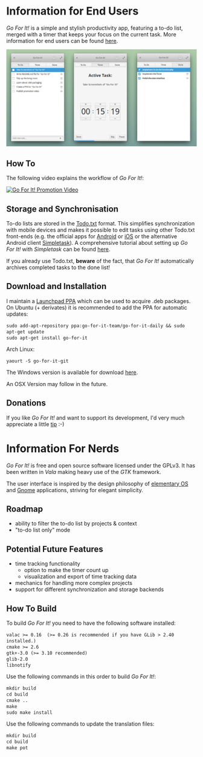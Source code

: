 # Information for End Users

_Go For It!_ is a simple and stylish productivity app, featuring a to-do list, merged with a timer that keeps your focus on the current task. More information for end users can be found [here](http://manuel-kehl.de/projects/go-for-it).

![Screenshot](screenshot.jpg)

## How To

The following video explains the workflow of *Go For It!*:

[![Go For It! Promotion Video](http://img.youtube.com/vi/mnw556C9FZQ/0.jpg)](https://www.youtube.com/watch?v=mnw556C9FZQ)

## Storage and Synchronisation

To-do lists are stored in the [Todo.txt](http://todotxt.com/) format. This simplifies synchronization with mobile devices and makes it possible to edit tasks using other Todo.txt front-ends (e.g. the official apps for [Android](https://play.google.com/store/apps/details?id=com.todotxt.todotxttouch&hl=en) or [iOS](https://itunes.apple.com/us/app/todo.txt-touch/id491342186?ls=1&mt=8) or the alternative Android client [Simpletask](https://play.google.com/store/apps/details?id=nl.mpcjanssen.todotxtholo&hl=en)).
A comprehensive tutorial about setting up *Go For It!* with *Simpletask* can be found [here](http://itsfoss.com/go-for-it-to-do-app-in-linux/).

If you already use Todo.txt, **beware** of the fact, that *Go For It!* automatically archives completed tasks to the done list!

## Download and Installation

I maintain a [Launchpad PPA](https://launchpad.net/~go-for-it-team/+archive/ubuntu/go-for-it-daily) which can be used to acquire .deb packages. On Ubuntu (+ derivates) it is recommended to add the PPA for automatic updates:

    sudo add-apt-repository ppa:go-for-it-team/go-for-it-daily && sudo apt-get update 
    sudo apt-get install go-for-it
    
Arch Linux:

    yaourt -S go-for-it-git

The Windows version is available for download [here](http://manuel-kehl.de/projects/go-for-it/download-windows-version).

An OSX Version may follow in the future.

## Donations

If you like _Go For It!_ and want to support its development, I'd very much appreciate a little [tip](http://manuel-kehl.de/donations) :-)

# Information For Nerds

_Go For It!_ is free and open source software licensed under the GPLv3. It has been written in _Vala_ making heavy use of the _GTK_ framework.

The user interface is inspired by the design philosophy of [elementary OS](http://elementaryos.org/) and [Gnome](http://www.gnome.org/) applications, striving for elegant simplicity.

## Roadmap

- ability to filter the to-do list by projects & context
- "to-do list only" mode

## Potential Future Features

- time tracking functionality
    - option to make the timer count up
    - visualization and export of time tracking data
- mechanics for handling more complex projects
- support for different synchronization and storage backends

## How To Build
To build *Go For It!* you need to have the following software installed:
    
    valac >= 0.16  (>= 0.26 is recommended if you have GLib > 2.40 installed.)
    cmake >= 2.6
    gtk+-3.0 (>= 3.10 recommended)
    glib-2.0
    libnotify

Use the following commands in this order to build *Go For It!*:

    mkdir build
    cd build
    cmake ..
    make
    sudo make install

Use the following commands to update the translation files:

    mkdir build
    cd build
    make pot
